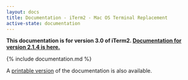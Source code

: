 ```yaml
---
layout: docs
title: Documentation - iTerm2 - Mac OS Terminal Replacement
active-state: documentation
---
```

**This documentation is for version 3.0 of iTerm2. <a href="/documentation/2.1">Documentation for version 2.1.4 is here.</a>**

{% include documentation.md %}

A <a href="documentation-one-page.html">printable version</a> of the documentation is also available.
